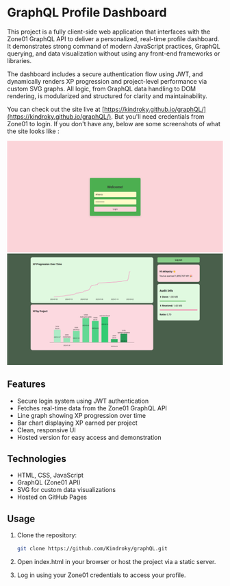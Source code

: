 # GraphQL Profile Dashboard

This project is a fully client-side web application that interfaces with the Zone01 GraphQL API to deliver a personalized, real-time profile dashboard. It demonstrates strong command of modern JavaScript practices, GraphQL querying, and data visualization without using any front-end frameworks or libraries.

The dashboard includes a secure authentication flow using JWT, and dynamically renders XP progression and project-level performance via custom SVG graphs. All logic, from GraphQL data handling to DOM rendering, is modularized and structured for clarity and maintainability.

You can check out the site live at [https://kindroky.github.io/graphQL/](https://kindroky.github.io/graphQL/). But you'll need credentials from Zone01 to login. If you don't have any, below are some screenshots of what the site looks like : 

![Login Screenshot](./assets/login.png)
![Dashboard Screenshot](./assets/dashboard.png)


## Features

- Secure login system using JWT authentication
- Fetches real-time data from the Zone01 GraphQL API
- Line graph showing XP progression over time
- Bar chart displaying XP earned per project
- Clean, responsive UI
- Hosted version for easy access and demonstration

## Technologies

- HTML, CSS, JavaScript
- GraphQL (Zone01 API)
- SVG for custom data visualizations
- Hosted on GitHub Pages

## Usage

1. Clone the repository:
   ```bash
   git clone https://github.com/Kindroky/graphQL.git
2. Open index.html in your browser or host the project via a static server.

3. Log in using your Zone01 credentials to access your profile.
